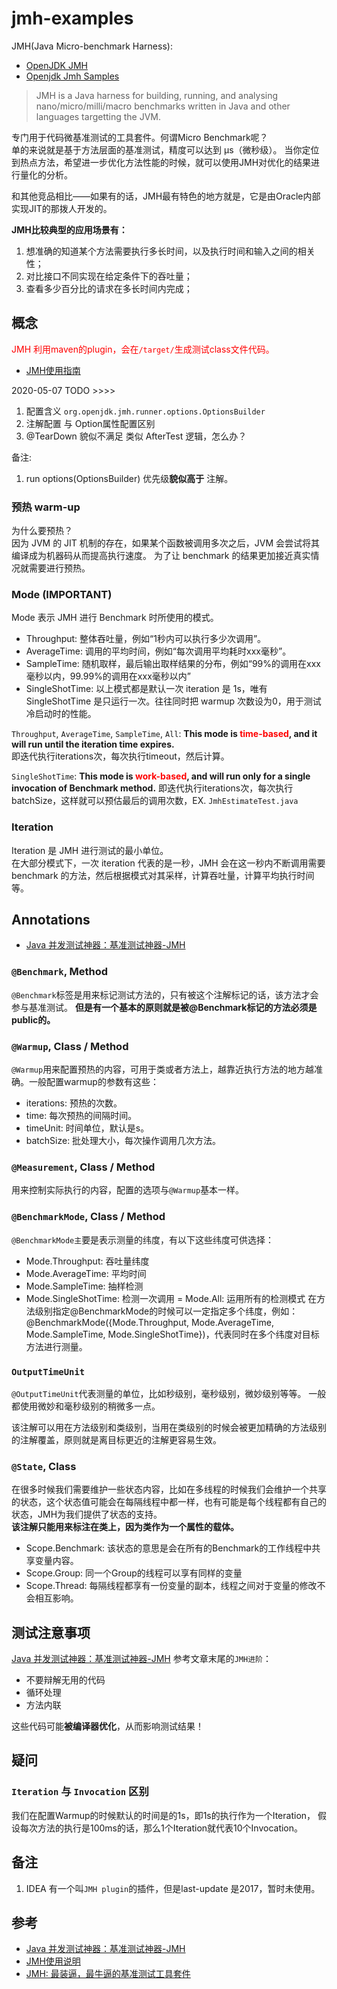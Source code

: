 # jmh-examples

JMH(Java Micro-benchmark Harness):
+ [OpenJDK JMH](http://openjdk.java.net/projects/code-tools/jmh/)
+ [Openjdk Jmh Samples](http://hg.openjdk.java.net/code-tools/jmh/file/tip/jmh-samples/src/main/java/org/openjdk/jmh/samples/)

> JMH is a Java harness for building, running,
> and analysing nano/micro/milli/macro benchmarks written in Java and other languages targetting the JVM.

专门用于代码微基准测试的工具套件。何谓Micro Benchmark呢？  
单的来说就是基于方法层面的基准测试，精度可以达到 μs（微秒级）。
当你定位到热点方法，希望进一步优化方法性能的时候，就可以使用JMH对优化的结果进行量化的分析。

和其他竞品相比——如果有的话，JMH最有特色的地方就是，它是由Oracle内部实现JIT的那拨人开发的。

**JMH比较典型的应用场景有：**
1) 想准确的知道某个方法需要执行多长时间，以及执行时间和输入之间的相关性；
2) 对比接口不同实现在给定条件下的吞吐量；
3) 查看多少百分比的请求在多长时间内完成；

## 概念
<font color="red">JMH 利用maven的plugin，会在`/target/`生成测试class文件代码。</font>

+ [JMH使用指南](https://blog.csdn.net/xiandafu/article/details/94029094)

2020-05-07 TODO >>>>  
1. 配置含义 `org.openjdk.jmh.runner.options.OptionsBuilder`
2. 注解配置 与 Option属性配置区别
3. @TearDown 貌似不满足 类似 AfterTest 逻辑，怎么办？

备注:  
1. run options(OptionsBuilder) 优先级**貌似高于** 注解。

### 预热 warm-up
为什么要预热？  
因为 JVM 的 JIT 机制的存在，如果某个函数被调用多次之后，JVM 会尝试将其编译成为机器码从而提高执行速度。
为了让 benchmark 的结果更加接近真实情况就需要进行预热。

### Mode (IMPORTANT)
Mode 表示 JMH 进行 Benchmark 时所使用的模式。
  - Throughput: 整体吞吐量，例如“1秒内可以执行多少次调用”。
  - AverageTime: 调用的平均时间，例如“每次调用平均耗时xxx毫秒”。
  - SampleTime: 随机取样，最后输出取样结果的分布，例如“99%的调用在xxx毫秒以内，99.99%的调用在xxx毫秒以内”
  - SingleShotTime: 以上模式都是默认一次 iteration 是 1s，唯有 SingleShotTime 是只运行一次。往往同时把 warmup 次数设为0，用于测试冷启动时的性能。

`Throughput`, `AverageTime`, `SampleTime`, `All`: **This mode is <font color="red">time-based</font>, and it will run until the iteration time expires.**  
即迭代执行iterations次，每次执行timeout，然后计算。

`SingleShotTime`: **This mode is <font color="red">work-based</font>, and will run only for a single invocation of Benchmark method.**
即迭代执行iterations次，每次执行batchSize，这样就可以预估最后的调用次数，EX. `JmhEstimateTest.java`

### Iteration
Iteration 是 JMH 进行测试的最小单位。  
在大部分模式下，一次 iteration 代表的是一秒，JMH 会在这一秒内不断调用需要 benchmark 的方法，然后根据模式对其采样，计算吞吐量，计算平均执行时间等。

## Annotations
- [Java 并发测试神器：基准测试神器-JMH]

### `@Benchmark`, Method
`@Benchmark`标签是用来标记测试方法的，只有被这个注解标记的话，该方法才会参与基准测试。
**但是有一个基本的原则就是被@Benchmark标记的方法必须是public的。**

### `@Warmup`, Class / Method
`@Warmup`用来配置预热的内容，可用于类或者方法上，越靠近执行方法的地方越准确。一般配置warmup的参数有这些：
  - iterations: 预热的次数。
  - time: 每次预热的间隔时间。
  - timeUnit: 时间单位，默认是s。
  - batchSize: 批处理大小，每次操作调用几次方法。

### `@Measurement`, Class / Method
用来控制实际执行的内容，配置的选项与`@Warmup`基本一样。

### `@BenchmarkMode`, Class / Method
`@BenchmarkMode主`要是表示测量的纬度，有以下这些纬度可供选择：
  - Mode.Throughput: 吞吐量纬度
  - Mode.AverageTime: 平均时间
  - Mode.SampleTime: 抽样检测
  - Mode.SingleShotTime: 检测一次调用
  = Mode.All: 运用所有的检测模式 在方法级别指定@BenchmarkMode的时候可以一定指定多个纬度，例如：@BenchmarkMode({Mode.Throughput, Mode.AverageTime, Mode.SampleTime, Mode.SingleShotTime})，代表同时在多个纬度对目标方法进行测量。

### `OutputTimeUnit`
`@OutputTimeUnit`代表测量的单位，比如秒级别，毫秒级别，微妙级别等等。
一般都使用微妙和毫秒级别的稍微多一点。

该注解可以用在方法级别和类级别，当用在类级别的时候会被更加精确的方法级别的注解覆盖，原则就是离目标更近的注解更容易生效。

### `@State`, Class
在很多时候我们需要维护一些状态内容，比如在多线程的时候我们会维护一个共享的状态，这个状态值可能会在每隔线程中都一样，也有可能是每个线程都有自己的状态，JMH为我们提供了状态的支持。  
**该注解只能用来标注在类上，因为类作为一个属性的载体。**

- Scope.Benchmark: 该状态的意思是会在所有的Benchmark的工作线程中共享变量内容。
- Scope.Group: 同一个Group的线程可以享有同样的变量
- Scope.Thread: 每隔线程都享有一份变量的副本，线程之间对于变量的修改不会相互影响。


## 测试注意事项
[Java 并发测试神器：基准测试神器-JMH] 参考文章末尾的`JMH进阶`：
  - 不要辩解无用的代码
  - 循环处理
  - 方法内联

这些代码可能**被编译器优化**，从而影响测试结果！

## 疑问

### `Iteration` 与 `Invocation` 区别
我们在配置Warmup的时候默认的时间是的1s，即1s的执行作为一个Iteration，
假设每次方法的执行是100ms的话，那么1个Iteration就代表10个Invocation。

## 备注
1. IDEA 有一个叫`JMH plugin`的插件，但是last-update 是2017，暂时未使用。

## 参考
  - [Java 并发测试神器：基准测试神器-JMH]
  - [JMH使用说明]
  - [JMH: 最装逼，最牛逼的基准测试工具套件]


[Java 并发测试神器：基准测试神器-JMH]: https://mp.weixin.qq.com/s/JkbtjPnaWNQ57t7MSb1JlQ
[JMH使用说明]: https://blog.csdn.net/lxbjkben/article/details/79410740
[JMH: 最装逼，最牛逼的基准测试工具套件]: https://www.jianshu.com/p/0da2988b9846